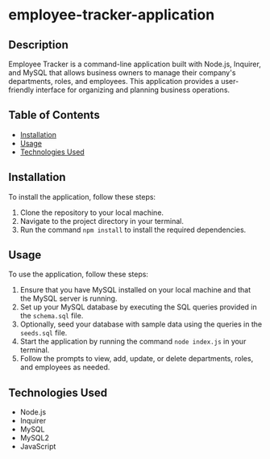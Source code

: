 # employee-tracker-application

## Description

Employee Tracker is a command-line application built with Node.js, Inquirer, and MySQL that allows business owners to manage their company's departments, roles, and employees. This application provides a user-friendly interface for organizing and planning business operations.

## Table of Contents

* [Installation](#installation)
* [Usage](#usage)
* [Technologies Used](#technologies-used)

## Installation

To install the application, follow these steps:

1. Clone the repository to your local machine.
2. Navigate to the project directory in your terminal.
3. Run the command `npm install` to install the required dependencies.

## Usage

To use the application, follow these steps:

1. Ensure that you have MySQL installed on your local machine and that the MySQL server is running.
2. Set up your MySQL database by executing the SQL queries provided in the `schema.sql` file.
3. Optionally, seed your database with sample data using the queries in the `seeds.sql` file.
4. Start the application by running the command `node index.js` in your terminal.
5. Follow the prompts to view, add, update, or delete departments, roles, and employees as needed.



## Technologies Used

* Node.js
* Inquirer
* MySQL
* MySQL2
* JavaScript

